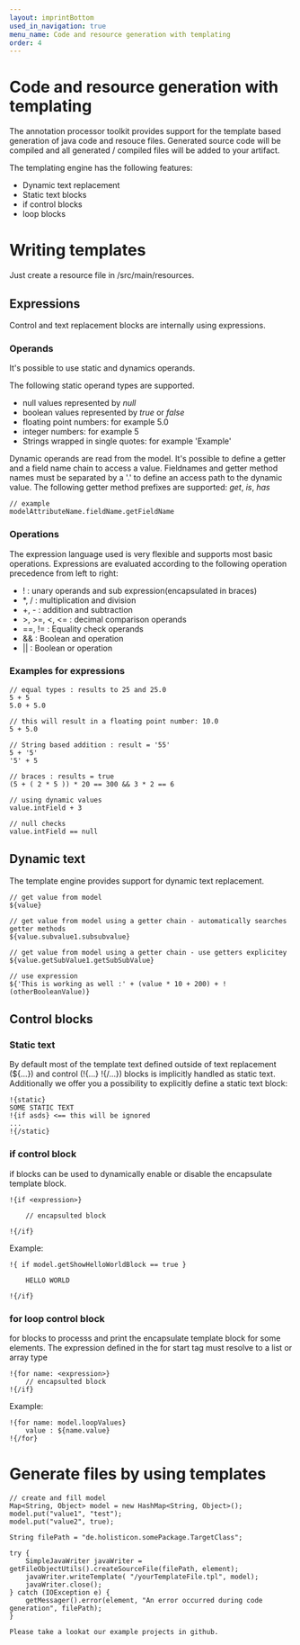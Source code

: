 ```yaml
---
layout: imprintBottom
used_in_navigation: true
menu_name: Code and resource generation with templating
order: 4
---
```


# Code and resource generation with templating

The annotation processor toolkit provides support for the template based generation of java code and resouce files.
Generated source code will be compiled and all generated / compiled files will be added to your artifact.

The templating engine has the following features:

- Dynamic text replacement
- Static text blocks
- if control blocks
- loop blocks

# Writing templates

Just create a resource file in /src/main/resources.

## Expressions

Control and text replacement blocks are internally using expressions.


### Operands

It's possible to use static and dynamics operands.

The following static operand types are supported.

- null values represented by *null*
- boolean values represented by *true* or *false*
- floating point numbers: for example 5.0
- integer numbers: for example 5
- Strings wrapped in single quotes: for example 'Example'


Dynamic operands are read from the model.
It's possible to define a getter and a field name chain to access a value.
Fieldnames and getter method names must be separated by a '.' to define an access path to the dynamic value.
The following getter method prefixes are supported: *get*, *is*, *has*

    // example
    modelAttributeName.fieldName.getFieldName


### Operations

The expression language used is very flexible and supports most basic operations.
Expressions are evaluated according to the following operation precedence from left to right:

- ! : unary operands and sub expression(encapsulated in braces)
- *, / : multiplication and division
- +, - : addition and subtraction
- &gt;, &gt;=, &lt;, &lt;= : decimal comparison operands
- ==, != : Equality check operands
- &amp;&amp; : Boolean and operation
- || : Boolean or operation


### Examples for expressions

    // equal types : results to 25 and 25.0
    5 + 5
    5.0 + 5.0

    // this will result in a floating point number: 10.0
    5 + 5.0

    // String based addition : result = '55'
    5 + '5'
    '5' + 5

    // braces : results = true
    (5 + ( 2 * 5 )) * 20 == 300 && 3 * 2 == 6

    // using dynamic values
    value.intField + 3

    // null checks
    value.intField == null


## Dynamic text

The template engine provides support for dynamic text replacement.

    // get value from model
    ${value}

    // get value from model using a getter chain - automatically searches getter methods
    ${value.subvalue1.subsubvalue}

    // get value from model using a getter chain - use getters explicitey
    ${value.getSubValue1.getSubSubValue}

    // use expression
    ${'This is working as well :' + (value * 10 + 200) + !(otherBooleanValue)}

## Control blocks

### Static text
By default most of the template text defined outside of text replacement (${...}) and control (!{...} !{/...}) blocks is implicitly handled as static text.
Additionally we offer you a possibility to explicitly define a static text block:

    !{static}
    SOME STATIC TEXT
    !{if asds} <== this will be ignored
    ...
    !{/static}

### if control block

if blocks can be used to dynamically enable or disable the encapsulate template block.

    !{if <expression>}

        // encapsulted block

    !{/if}


Example:

    !{ if model.getShowHelloWorldBlock == true }

        HELLO WORLD

    !{/if}

### for loop control block

for blocks to processs and print the encapsulate template block for some elements.
The expression defined in the for start tag must resolve to a list or array type

    !{for name: <expression>}
        // encapsulted block
    !{/if}


Example:

    !{for name: model.loopValues}
        value : ${name.value}
    !{/for}

# Generate files by using templates

    // create and fill model
    Map<String, Object> model = new HashMap<String, Object>();
    model.put("value1", "test");
    model.put("value2", true);

    String filePath = "de.holisticon.somePackage.TargetClass";

    try {
        SimpleJavaWriter javaWriter = getFileObjectUtils().createSourceFile(filePath, element);
        javaWriter.writeTemplate( "/yourTemplateFile.tpl", model);
        javaWriter.close();
    } catch (IOException e) {
        getMessager().error(element, "An error occurred during code generation", filePath);
    }

    Please take a lookat our example projects in github.